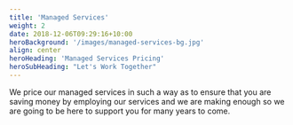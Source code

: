 ```yaml
---
title: 'Managed Services'
weight: 2
date: 2018-12-06T09:29:16+10:00
heroBackground: '/images/managed-services-bg.jpg'
align: center
heroHeading: 'Managed Services Pricing'
heroSubHeading: "Let's Work Together"
---
```


We price our managed services in such a way as to ensure that you are saving money by employing our services and we are making enough so we are going to be here to support you for many years to come.

